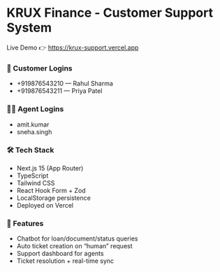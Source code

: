 # KRUX Finance - Customer Support System

Live Demo 👉 https://krux-support.vercel.app  

### 👤 Customer Logins
- +919876543210 — Rahul Sharma  
- +919876543211 — Priya Patel  

### 👨‍💻 Agent Logins
- amit.kumar  
- sneha.singh  

### 🛠 Tech Stack
- Next.js 15 (App Router)
- TypeScript
- Tailwind CSS
- React Hook Form + Zod
- LocalStorage persistence
- Deployed on Vercel

### 🧩 Features
- Chatbot for loan/document/status queries
- Auto ticket creation on “human” request
- Support dashboard for agents
- Ticket resolution + real-time sync
